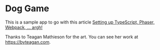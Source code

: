 # Dog Game

This is a sample app to go with this article [Setting up TypeScript, Phaser, Webpack, … argh!]()

Thanks to Teagan Mathieson for the art. You can see her work at https://byteagan.com.

